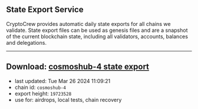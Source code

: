 ## State Export Service
CryptoCrew provides automatic daily state exports for all chains we validate. State export files can be used as genesis files and are a snapshot of the current blockchain state, including all validators, accounts, balances and delegations.

---
**Download: [cosmoshub-4 state export](https://dl-eu2.ccvalidators.com/SERVICE/cosmoshub/cosmoshub-4_export_19723528.json)**
---

- last updated: Tue Mar 26 2024 11:09:21
- chain id: `cosmoshub-4`
- export height: `19723528`
- use for: airdrops, local tests, chain recovery
